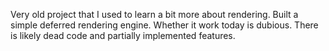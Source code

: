 Very old project that I used to learn a bit more about rendering. Built a simple deferred rendering engine. Whether it work today is dubious. There is likely dead code and partially implemented features. 
